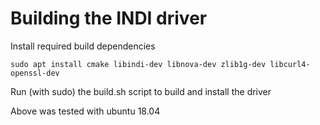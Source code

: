 # Building the INDI driver

Install required build dependencies

`sudo apt install cmake libindi-dev libnova-dev zlib1g-dev libcurl4-openssl-dev`

Run (with sudo) the build.sh script to build and install the driver

Above was tested with ubuntu 18.04

